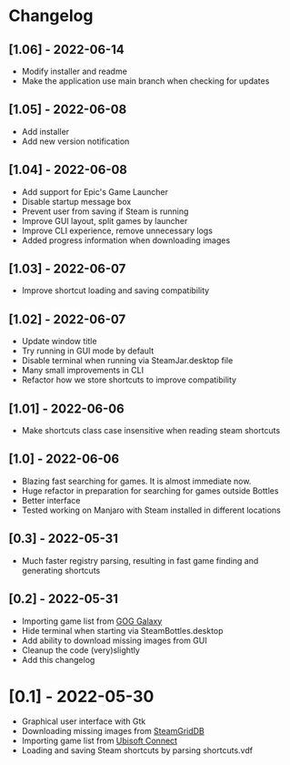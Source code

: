 # Changelog

## [1.06] - 2022-06-14
- Modify installer and readme
- Make the application use main branch when checking for updates

## [1.05] - 2022-06-08
- Add installer
- Add new version notification

## [1.04] - 2022-06-08
- Add support for Epic's Game Launcher
- Disable startup message box
- Prevent user from saving if Steam is running
- Improve GUI layout, split games by launcher
- Improve CLI experience, remove unnecessary logs
- Added progress information when downloading images

## [1.03] - 2022-06-07
- Improve shortcut loading and saving compatibility

## [1.02] - 2022-06-07
- Update window title
- Try running in GUI mode by default
- Disable terminal when running via SteamJar.desktop file
- Many small improvements in CLI
- Refactor how we store shortcuts to improve compatibility

## [1.01] - 2022-06-06
- Make shortcuts class case insensitive when reading steam shortcuts

## [1.0] - 2022-06-06
- Blazing fast searching for games. It is almost immediate now.
- Huge refactor in preparation for searching for games outside Bottles
- Better interface
- Tested working on Manjaro with Steam installed in different locations

## [0.3] - 2022-05-31
- Much faster registry parsing, resulting in fast game finding and generating shortcuts

## [0.2] - 2022-05-31
- Importing game list from [GOG Galaxy](https://www.gog.com/galaxy)
- Hide terminal when starting via SteamBottles.desktop
- Add ability to download missing images from GUI
- Cleanup the code (very)slightly
- Add this changelog

# [0.1] - 2022-05-30
- Graphical user interface with Gtk
- Downloading missing images from [SteamGridDB](https://steamgriddb.com)
- Importing game list from [Ubisoft Connect](https://ubisoftconnect.com/en-US/)
- Loading and saving Steam shortcuts by parsing shortcuts.vdf
